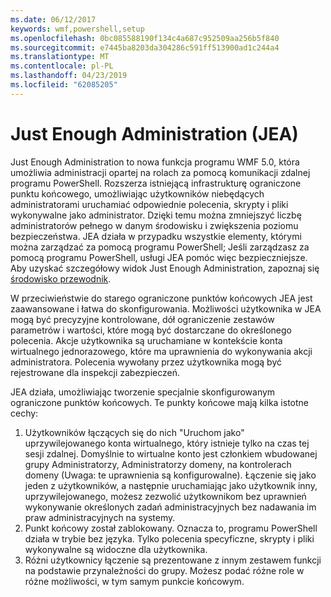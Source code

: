 ```yaml
---
ms.date: 06/12/2017
keywords: wmf,powershell,setup
ms.openlocfilehash: 0bc085588190f134c4a687c952509aa256b5f840
ms.sourcegitcommit: e7445ba8203da304286c591ff513900ad1c244a4
ms.translationtype: MT
ms.contentlocale: pl-PL
ms.lasthandoff: 04/23/2019
ms.locfileid: "62085205"
---
```

# <a name="just-enough-administration-jea"></a>Just Enough Administration (JEA)
Just Enough Administration to nowa funkcja programu WMF 5.0, która umożliwia administracji opartej na rolach za pomocą komunikacji zdalnej programu PowerShell.  Rozszerza istniejącą infrastrukturę ograniczone punktu końcowego, umożliwiając użytkowników niebędących administratorami uruchamiać odpowiednie polecenia, skrypty i pliki wykonywalne jako administrator.  Dzięki temu można zmniejszyć liczbę administratorów pełnego w danym środowisku i zwiększenia poziomu bezpieczeństwa.  JEA działa w przypadku wszystkie elementy, którymi można zarządzać za pomocą programu PowerShell; Jeśli zarządzasz za pomocą programu PowerShell, usługi JEA pomóc więc bezpieczniejsze.  Aby uzyskać szczegółowy widok Just Enough Administration, zapoznaj się [środowisko przewodnik](http://aka.ms/JEA).

W przeciwieństwie do starego ograniczone punktów końcowych JEA jest zaawansowane i łatwa do skonfigurowania.  Możliwości użytkownika w JEA mogą być precyzyjne kontrolowane, dół ograniczenie zestawów parametrów i wartości, które mogą być dostarczane do określonego polecenia. Akcje użytkownika są uruchamiane w kontekście konta wirtualnego jednorazowego, które ma uprawnienia do wykonywania akcji administratora.  Polecenia wywołany przez użytkownika mogą być rejestrowane dla inspekcji zabezpieczeń.

JEA działa, umożliwiając tworzenie specjalnie skonfigurowanym ograniczone punktów końcowych.  Te punkty końcowe mają kilka istotne cechy:

1. Użytkowników łączących się do nich "Uruchom jako" uprzywilejowanego konta wirtualnego, który istnieje tylko na czas tej sesji zdalnej.  Domyślnie to wirtualne konto jest członkiem wbudowanej grupy Administratorzy, Administratorzy domeny, na kontrolerach domeny (Uwaga: te uprawnienia są konfigurowalne). Łączenie się jako jeden z użytkowników, a następnie uruchamiając jako użytkownik inny, uprzywilejowanego, możesz zezwolić użytkownikom bez uprawnień wykonywanie określonych zadań administracyjnych bez nadawania im praw administracyjnych na systemy.
2. Punkt końcowy został zablokowany.  Oznacza to, programu PowerShell działa w trybie bez języka.  Tylko polecenia specyficzne, skrypty i pliki wykonywalne są widoczne dla użytkownika.
3. Różni użytkownicy łączenie są prezentowane z innym zestawem funkcji na podstawie przynależności do grupy.  Możesz podać różne role w różne możliwości, w tym samym punkcie końcowym.
